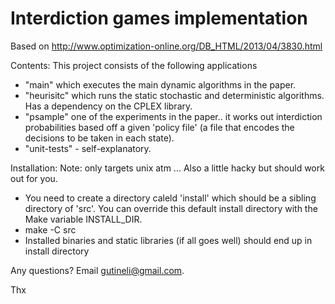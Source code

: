 Interdiction games implementation
=================================

Based on http://www.optimization-online.org/DB_HTML/2013/04/3830.html

Contents:
This project consists of the following applications

- "main" which executes the main dynamic algorithms in the paper.
- "heurisitc" which runs the static stochastic and deterministic algorithms. Has a dependency on the CPLEX library.
- "psample" one of the experiments in the paper.. it works out interdiction probabilities based off a given 'policy file' (a file that encodes the decisions to be taken in each state).
- "unit-tests" - self-explanatory.

Installation:
Note: only targets unix atm ...
Also a little hacky but should work out for you. 

- You need to create a directory caleld 'install' which should be a sibling directory of 'src'. You can override this default install directory with the Make variable INSTALL_DIR.
- make -C src
- Installed binaries and static libraries (if all goes well) should end up in install directory

Any questions? Email gutineli@gmail.com.

Thx
